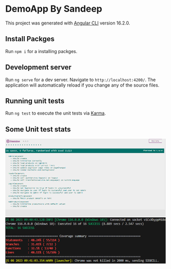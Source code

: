 # DemoApp By Sandeep

This project was generated with [Angular CLI](https://github.com/angular/angular-cli) version 16.2.0.

## Install Packges

Run `npm i` for a installing packges.


## Development server

Run `ng serve` for a dev server. Navigate to `http://localhost:4200/`. The application will automatically reload if you change any of the source files.


## Running unit tests

Run `ng test` to execute the unit tests via [Karma](https://karma-runner.github.io).

## Some Unit test stats
![Alt text](image.png)
![Alt text](image-1.png)


